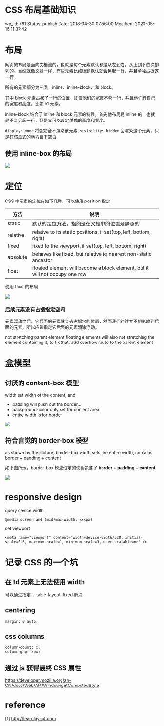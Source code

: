 # CSS 布局基础知识


wp_id: 761
Status: publish
Date: 2018-04-30 07:56:00
Modified: 2020-05-16 11:37:42


# 布局

网页的布局是面向文档流的，也就是每个元素默认都是从左到右，从上到下依次排列的。当然就像文章一样，有些元素比如标题默认就会另起一行，并且单独占据这一行。

所有的元素都分为三类：inline、inline-block、和 block。
 
其中 block 元素占据了一行的位置，即使他们的宽度不够一行，并且他们有自己的宽度和高度，比如 h1 元素。

inline-block 结合了 inline 和 block 元素的特性，首先他布局是 inline 的，也就是不会另起一行，但是又可以设定单独的高度和宽度。

`display: none` 将会完全不渲染该元素, `visibility: hidden` 会渲染这个元素，只是在该显式的地方留下空白

## 使用 inline-box 的布局

![](https://ws1.sinaimg.cn/large/006tKfTcly1fquqqp791hj30kr0i1gpe.jpg)

# 定位

CSS 中元素的定位有如下几种，可以使用 position 指定

方法 | 说明
----|----
static|默认的定位方法，指的是在文档中的位置是静态的
relative|relative to its static positions, if set(top, left, bottom, right)
fixed|fixed to the viewport, if set(top, left, bottom, right)
absolute|behaves like fixed, but relative to nearest non-static ancestor
float|floated element will become a block element, but it will not occupy one row

使用 float 的布局

![](https://ws3.sinaimg.cn/large/006tKfTcly1fsktnrsi5dj30kc0hp781.jpg)

### 后续元素没有占据指定空间

元素浮动之后，它后面的元素就会去占据它的位置，然而我们往往并不想影响到后面的元素，所以应该指定它后面的元素清除浮动。

not stretching parent element
floating elements will also not stretching the element containing it, to fix that, add overflow: auto to the parent element

# 盒模型

## 讨厌的 content-box 模型

width set width of the content, and 

* padding will push out the border... 
* background-color only set for content area
* entire width is for border

![](https://ws3.sinaimg.cn/large/006tKfTcly1fqurrspk7ej30ah09gq39.jpg)

## 符合直觉的 border-box 模型

as shown by the picture, border-box width sets the entire width, contains border + padding + content

如下图所示，border-box 模型设定的快读包含了 **border + padding + content**

![](https://ws4.sinaimg.cn/large/006tKfTcly1fqurs7z1chj30ge094wgg.jpg)

# responsive design

query device width

```
@media screen and (mid/max-width: xxxpx)
```

set viewport

```
<meta name="viewport" content="width=device-width/320, initial-scale=0.5, maximum-scale=1, minimum-scale=3, user-scalable=no" />
```

# 记录 CSS 的一个坑

## 在 td 元素上无法使用 width

可以通过指定： table-layout: fixed 解决

## centering

```
margin: 0 auto;
```

## css columns

```
column-count: x;
column-gap: xpx;
```

## 通过 js 获得最终 CSS 属性

https://developer.mozilla.org/zh-CN/docs/Web/API/Window/getComputedStyle


# reference

[1] http://learnlayout.com